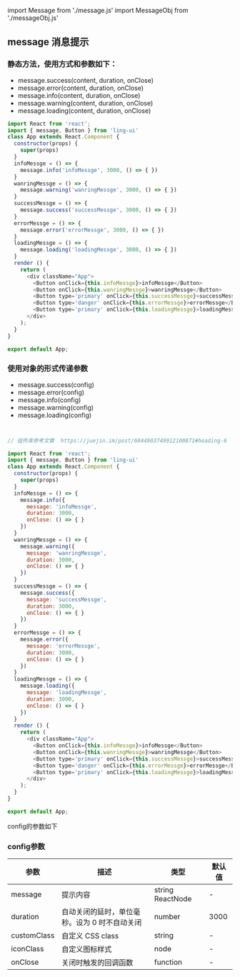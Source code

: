 
import Message from './message.js'
import MessageObj from './messageObj.js'

## message 消息提示

### 静态方法，使用方式和参数如下：

<Message />

- message.success(content, duration, onClose)
- message.error(content, duration, onClose)
- message.info(content, duration, onClose)
- message.warning(content, duration, onClose)
- message.loading(content, duration, onClose)

```js
import React from 'react';
import { message, Button } from 'ling-ui'
class App extends React.Component {
  constructor(props) {
    super(props)
  }
  infoMessge = () => {
    message.info('infoMessge', 3000, () => { })
  }
  wanringMessge = () => {
    message.warning('wanringMessge', 3000, () => { })
  }
  successMessge = () => {
    message.success('successMessge', 3000, () => { })
  }
  errorMessge = () => {
    message.error('errorMessge', 3000, () => { })
  }
  loadingMessge = () => {
    message.loading('loadingMessge', 3000, () => { })
  }
  render () {
    return (
      <div className="App">
        <Button onClick={this.infoMessge}>infoMessge</Button>
        <Button onClick={this.wanringMessge}>wanringMessge</Button>
        <Button type='primary' onClick={this.successMessge}>successMessge</Button>
        <Button type='danger' onClick={this.errorMessge}>errorMessge</Button>
        <Button type='primary' onClick={this.loadingMessge}>loadingMessge</Button>
      </div>
    );
  }
}

export default App;

```


### 使用对象的形式传递参数

<MessageObj />

- message.success(config)
- message.error(config)
- message.info(config)
- message.warning(config)
- message.loading(config)

```js


// 组件库参考文章  https://juejin.im/post/6844903749912100871#heading-6

import React from 'react';
import { message, Button } from 'ling-ui'
class App extends React.Component {
  constructor(props) {
    super(props)
  }
  infoMessge = () => {
    message.info({
      message: 'infoMessge',
      duration: 3000,
      onClose: () => { }
    })
  }
  wanringMessge = () => {
    message.warning({
      message: 'wanringMessge',
      duration: 3000,
      onClose: () => { }
    })
  }
  successMessge = () => {
    message.success({
      message: 'successMessge',
      duration: 3000,
      onClose: () => { }
    })
  }
  errorMessge = () => {
    message.error({
      message: 'errorMessge',
      duration: 3000,
      onClose: () => { }
    })
  }
  loadingMessge = () => {
    message.loading({
      message: 'loadingMessge',
      duration: 3000,
      onClose: () => { }
    })
  }
  render () {
    return (
      <div className="App">
        <Button onClick={this.infoMessge}>infoMessge</Button>
        <Button onClick={this.wanringMessge}>wanringMessge</Button>
        <Button type='primary' onClick={this.successMessge}>successMessge</Button>
        <Button type='danger' onClick={this.errorMessge}>errorMessge</Button>
        <Button type='primary' onClick={this.loadingMessge}>loadingMessge</Button>
      </div>
    );
  }
}

export default App;

```

config的参数如下  

### config参数

| 参数 | 描述 | 类型 | 默认值 | 
| - | - | - | - | 
|message|提示内容	|string ReactNode| - | 
|duration|自动关闭的延时，单位毫秒。设为 0 时不自动关闭	|number	| 3000 | 
|customClass|自定义 CSS class	|string| - | 
|iconClass|自定义图标样式|node| - | 
|onClose|关闭时触发的回调函数	|function| - | 
